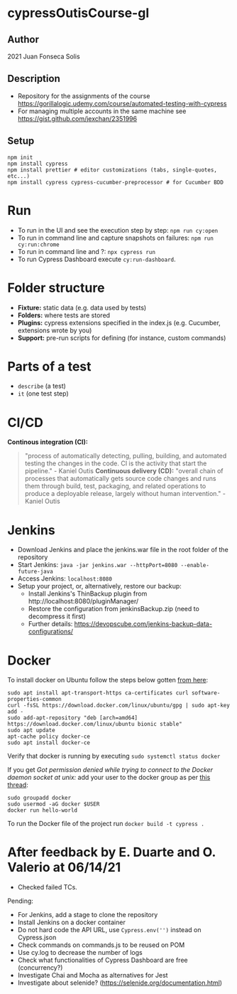 # cypressOutisCourse-gl

## Author
2021 Juan Fonseca Solis

## Description
* Repository for the assignments of the course https://gorillalogic.udemy.com/course/automated-testing-with-cypress
* For managing multiple accounts in the same machine see https://gist.github.com/jexchan/2351996

## Setup
```
npm init
npm install cypress
npm install prettier # editor customizations (tabs, single-quotes, etc...)
npm install cypress cypress-cucumber-preprocessor # for Cucumber BDD
```

# Run
* To run in the UI and see the execution step by step: `npm run cy:open`
* To run in command line and capture snapshots on failures: `npm run cy:run:chrome`
* To run in command line and ?: `npx cypress run`
* To run Cypress Dashboard execute `cy:run-dashboard`.

# Folder structure
* **Fixture:** static data (e.g. data used by tests)
* **Folders:** where tests are stored
* **Plugins:** cypress extensions specified in the index.js (e.g. Cucumber, extensions wrote by you)
* **Support:** pre-run scripts for defining (for instance, custom commands)

# Parts of a test
* `describe` (a test)
* `it` (one test step)

# CI/CD
**Continous integration (CI):** 
> "process of automatically detecting, pulling, building, and automated testing the changes in the code. CI is the activity that start the pipeline." - Kaniel Outis
**Continuous delivery (CD):** 
> "overall chain of processes that automatically gets source code changes and runs them through build, test, packaging, and related operations to produce a deployable release, largely without human intervention." - Kaniel Outis

# Jenkins
* Download Jenkins and place the jenkins.war file in the root folder of the repository
* Start Jenkins: `java -jar jenkins.war --httpPort=8080 --enable-future-java`
* Access Jenkins: `localhost:8080`
* Setup your project, or, alternatively, restore our backup:
    * Install Jenkins's ThinBackup plugin from http://localhost:8080/pluginManager/
    * Restore the configuration from jenkinsBackup.zip (need to decompress it first)
    * Further details: https://devopscube.com/jenkins-backup-data-configurations/

# Docker

To install docker on Ubuntu follow the steps below gotten [from here](https://www.digitalocean.com/community/tutorials/como-instalar-y-usar-docker-en-ubuntu-18-04-1-es):
```
sudo apt install apt-transport-https ca-certificates curl software-properties-common
curl -fsSL https://download.docker.com/linux/ubuntu/gpg | sudo apt-key add -
sudo add-apt-repository "deb [arch=amd64] https://download.docker.com/linux/ubuntu bionic stable"
sudo apt update
apt-cache policy docker-ce
sudo apt install docker-ce
```

Verify that docker is running by executing `sudo systemctl status docker`

If you get _Got permission denied while trying to connect to the Docker daemon socket at unix:_ add your user to the docker group as per [this thread](https://stackoverflow.com/questions/48957195/how-to-fix-docker-got-permission-denied-issue):
```
sudo groupadd docker
sudo usermod -aG docker $USER
docker run hello-world
```

To run the Docker file of the project run `docker build -t cypress .`

# After feedback by E. Duarte and O. Valerio at 06/14/21  
* Checked failed TCs.

Pending:
* For Jenkins, add a stage to clone the repository
* Install Jenkins on a docker container
* Do not hard code the API URL, use `Cypress.env('')` instead on Cypress.json
* Check commands on commands.js to be reused on POM
* Use cy.log to decrease the number of logs
* Check what functionalities of Cypress Dashboard are free (concurrency?)
* Investigate Chai and Mocha as alternatives for Jest
* Investigate about selenide? (https://selenide.org/documentation.html)
